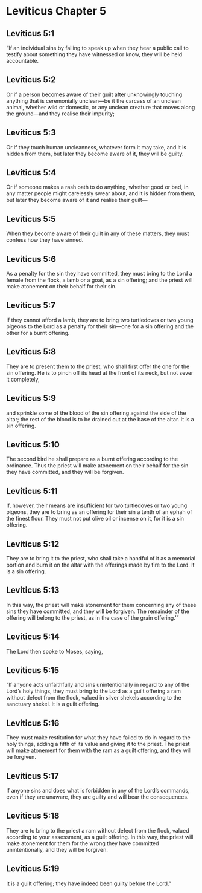 # Leviticus Chapter 5

## Leviticus 5:1

“If an individual sins by failing to speak up when they hear a public call to testify about something they have witnessed or know, they will be held accountable.

## Leviticus 5:2

Or if a person becomes aware of their guilt after unknowingly touching anything that is ceremonially unclean—be it the carcass of an unclean animal, whether wild or domestic, or any unclean creature that moves along the ground—and they realise their impurity;

## Leviticus 5:3

Or if they touch human uncleanness, whatever form it may take, and it is hidden from them, but later they become aware of it, they will be guilty.

## Leviticus 5:4

Or if someone makes a rash oath to do anything, whether good or bad, in any matter people might carelessly swear about, and it is hidden from them, but later they become aware of it and realise their guilt—

## Leviticus 5:5

When they become aware of their guilt in any of these matters, they must confess how they have sinned.

## Leviticus 5:6

As a penalty for the sin they have committed, they must bring to the Lord a female from the flock, a lamb or a goat, as a sin offering; and the priest will make atonement on their behalf for their sin.

## Leviticus 5:7

If they cannot afford a lamb, they are to bring two turtledoves or two young pigeons to the Lord as a penalty for their sin—one for a sin offering and the other for a burnt offering.

## Leviticus 5:8

They are to present them to the priest, who shall first offer the one for the sin offering. He is to pinch off its head at the front of its neck, but not sever it completely,

## Leviticus 5:9

and sprinkle some of the blood of the sin offering against the side of the altar; the rest of the blood is to be drained out at the base of the altar. It is a sin offering.

## Leviticus 5:10

The second bird he shall prepare as a burnt offering according to the ordinance. Thus the priest will make atonement on their behalf for the sin they have committed, and they will be forgiven.

## Leviticus 5:11

If, however, their means are insufficient for two turtledoves or two young pigeons, they are to bring as an offering for their sin a tenth of an ephah of the finest flour. They must not put olive oil or incense on it, for it is a sin offering.

## Leviticus 5:12

They are to bring it to the priest, who shall take a handful of it as a memorial portion and burn it on the altar with the offerings made by fire to the Lord. It is a sin offering.

## Leviticus 5:13

In this way, the priest will make atonement for them concerning any of these sins they have committed, and they will be forgiven. The remainder of the offering will belong to the priest, as in the case of the grain offering.’”

## Leviticus 5:14

The Lord then spoke to Moses, saying,

## Leviticus 5:15

“If anyone acts unfaithfully and sins unintentionally in regard to any of the Lord’s holy things, they must bring to the Lord as a guilt offering a ram without defect from the flock, valued in silver shekels according to the sanctuary shekel. It is a guilt offering.

## Leviticus 5:16

They must make restitution for what they have failed to do in regard to the holy things, adding a fifth of its value and giving it to the priest. The priest will make atonement for them with the ram as a guilt offering, and they will be forgiven.

## Leviticus 5:17

If anyone sins and does what is forbidden in any of the Lord’s commands, even if they are unaware, they are guilty and will bear the consequences.

## Leviticus 5:18

They are to bring to the priest a ram without defect from the flock, valued according to your assessment, as a guilt offering. In this way, the priest will make atonement for them for the wrong they have committed unintentionally, and they will be forgiven.

## Leviticus 5:19

It is a guilt offering; they have indeed been guilty before the Lord.”
